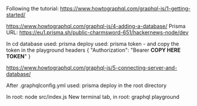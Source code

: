 Following the tutorial: https://www.howtographql.com/graphql-js/1-getting-started/

https://www.howtographql.com/graphql-js/4-adding-a-database/
Prisma URL: https://eu1.prisma.sh/public-charmsword-651/hackernews-node/dev

In cd database
used: prisma deploy
used: prisma token - and copy the token in the playground headers
{
  "Authorization": "Bearer __COPY HERE TOKEN__"
}

https://www.howtographql.com/graphql-js/5-connecting-server-and-database/

After .graphqlconfig.yml
used: prisma deploy in the root directory

In root: node src/index.js
New terminal tab, in root: graphql playground